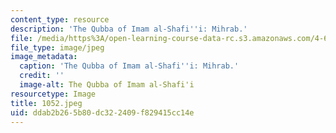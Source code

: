 ```yaml
---
content_type: resource
description: 'The Qubba of Imam al-Shafi''i: Mihrab.'
file: /media/https%3A/open-learning-course-data-rc.s3.amazonaws.com/4-615-the-architecture-of-cairo-spring-2002/ddab2b265b80dc322409f829415cc14e_1052.jpeg
file_type: image/jpeg
image_metadata:
  caption: 'The Qubba of Imam al-Shafi''i: Mihrab.'
  credit: ''
  image-alt: The Qubba of Imam al-Shafi'i
resourcetype: Image
title: 1052.jpeg
uid: ddab2b26-5b80-dc32-2409-f829415cc14e
---
```


